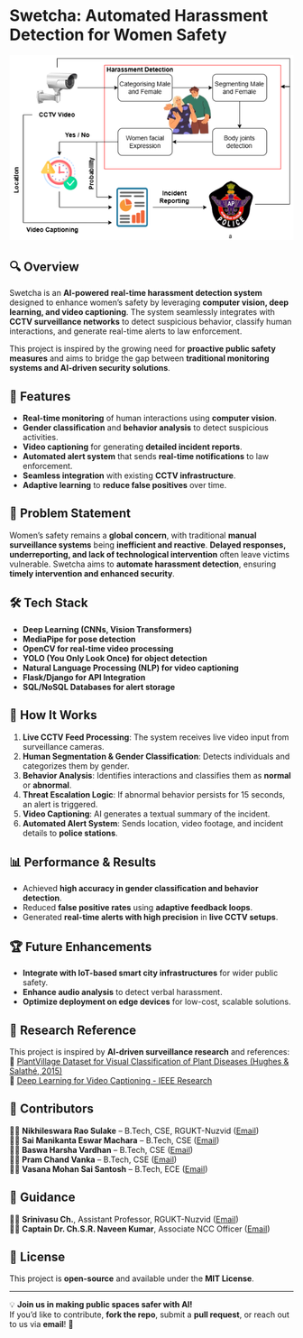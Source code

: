# Swetcha: Automated Harassment Detection for Women Safety

![Swetcha](Picture1.png)  <!-- Add an image or logo if available -->

## 🔍 Overview
Swetcha is an **AI-powered real-time harassment detection system** designed to enhance women’s safety by leveraging **computer vision, deep learning, and video captioning**. The system seamlessly integrates with **CCTV surveillance networks** to detect suspicious behavior, classify human interactions, and generate real-time alerts to law enforcement.

This project is inspired by the growing need for **proactive public safety measures** and aims to bridge the gap between **traditional monitoring systems and AI-driven security solutions**.

## 🚀 Features
- **Real-time monitoring** of human interactions using **computer vision**.
- **Gender classification** and **behavior analysis** to detect suspicious activities.
- **Video captioning** for generating **detailed incident reports**.
- **Automated alert system** that sends **real-time notifications** to law enforcement.
- **Seamless integration** with existing **CCTV infrastructure**.
- **Adaptive learning** to **reduce false positives** over time.

## 📌 Problem Statement
Women’s safety remains a **global concern**, with traditional **manual surveillance systems** being **inefficient and reactive**. **Delayed responses, underreporting, and lack of technological intervention** often leave victims vulnerable. Swetcha aims to **automate harassment detection**, ensuring **timely intervention and enhanced security**.

## 🛠️ Tech Stack
- **Deep Learning (CNNs, Vision Transformers)**
- **MediaPipe for pose detection**
- **OpenCV for real-time video processing**
- **YOLO (You Only Look Once) for object detection**
- **Natural Language Processing (NLP) for video captioning**
- **Flask/Django for API Integration**
- **SQL/NoSQL Databases for alert storage**

## 🔧 How It Works
1. **Live CCTV Feed Processing**: The system receives live video input from surveillance cameras.
2. **Human Segmentation & Gender Classification**: Detects individuals and categorizes them by gender.
3. **Behavior Analysis**: Identifies interactions and classifies them as **normal** or **abnormal**.
4. **Threat Escalation Logic**: If abnormal behavior persists for 15 seconds, an alert is triggered.
5. **Video Captioning**: AI generates a textual summary of the incident.
6. **Automated Alert System**: Sends location, video footage, and incident details to **police stations**.


## 📊 Performance & Results
- Achieved **high accuracy in gender classification and behavior detection**.
- Reduced **false positive rates** using **adaptive feedback loops**.
- Generated **real-time alerts with high precision** in **live CCTV setups**.

## 🏆 Future Enhancements
- **Integrate with IoT-based smart city infrastructures** for wider public safety.
- **Enhance audio analysis** to detect verbal harassment.
- **Optimize deployment on edge devices** for low-cost, scalable solutions.

## 📜 Research Reference
This project is inspired by **AI-driven surveillance research** and references:  
📄 [PlantVillage Dataset for Visual Classification of Plant Diseases (Hughes & Salathé, 2015)](https://arxiv.org/pdf/1511.08060v2)  
📄 [Deep Learning for Video Captioning - IEEE Research](https://ieeexplore.ieee.org/document/xxxxxxx)  

## 🤝 Contributors
👨‍💻 **Nikhileswara Rao Sulake** – B.Tech, CSE, RGUKT-Nuzvid ([Email](mailto:nikhil01446@gmail.com))  
👨‍💻 **Sai Manikanta Eswar Machara** – B.Tech, CSE ([Email](mailto:macharasaimanikantaeswar@gmail.com))  
👨‍💻 **Baswa Harsha Vardhan** – B.Tech, CSE ([Email](mailto:baswaharshavardhan@gmail.com))  
👨‍💻 **Pram Chand Vanka** – B.Tech, CSE ([Email](mailto:vpram32704@gmail.com))  
👨‍💻 **Vasana Mohan Sai Santosh** – B.Tech, ECE ([Email](mailto:mohansaisantosh09@gmail.com))  

## 🎯 Guidance
🧑‍🏫 **Srinivasu Ch.**, Assistant Professor, RGUKT-Nuzvid ([Email](mailto:vasuch9959@gmail.com))  
🧑‍🏫 **Captain Dr. Ch.S.R. Naveen Kumar**, Associate NCC Officer ([Email](mailto:nccofficeriiit@gmail.com))  

## 🔗 License
This project is **open-source** and available under the **MIT License**.

---

💡 **Join us in making public spaces safer with AI!**  
If you’d like to contribute, **fork the repo**, submit a **pull request**, or reach out to us via **email**! 🚀  
